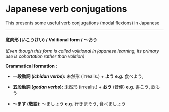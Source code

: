 # Japanese verb conjugations
This presents some useful verb conjugations (modal flexions) in Japanese
***


#### 意向形 (いこうけい) / Volitional form / 〜おう
*(Even though this form is called volitional in japanese learning, its primary use is cohortation rather than volition)*

__Grammatical formation__ : 
* __一段動詞 (*ichidan verbs*):__ 
未然形 (irrealis.) + **よう**
**e.g.** 食べよう, 

* __五段動詞 (*godan verbs*):__ 
未然形 (irrealis.) + **おう** (音便)
**e.g.** 書こう, 飲もう

* __〜ます (敬語):__ 
〜ましょう
**e.g.** 行きまそう, 食べましょう
